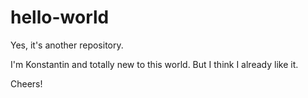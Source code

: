 # hello-world
Yes, it's another repository. 

I'm Konstantin and totally new to this world. But I think I already like it. 

Cheers!

